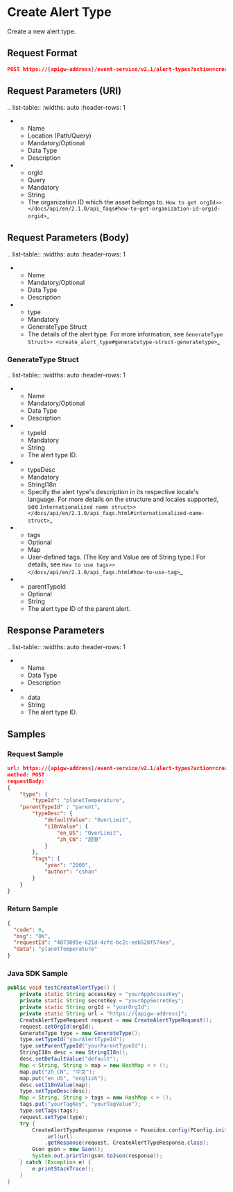 # Create Alert Type

Create a new alert type.


## Request Format

```json
POST https://{apigw-address}/event-service/v2.1/alert-types?action=create
```

## Request Parameters (URI)

.. list-table::
   :widths: auto
   :header-rows: 1

   * - Name
     - Location (Path/Query)
     - Mandatory/Optional
     - Data Type
     - Description
   * - orgId
     - Query
     - Mandatory
     - String
     - The organization ID which the asset belongs to. `How to get orgId>> </docs/api/en/2.1.0/api_faqs#how-to-get-organization-id-orgid-orgid>`_


## Request Parameters (Body)

.. list-table::
   :widths: auto
   :header-rows: 1

   * - Name
     - Mandatory/Optional
     - Data Type
     - Description
   * - type
     - Mandatory
     - GenerateType Struct
     - The details of the alert type. For more information, see `GenerateType Struct>> <create_alert_type#generatetype-struct-generatetype>`_



### GenerateType Struct  <generatetype>


.. list-table::
   :widths: auto
   :header-rows: 1

   * - Name
     - Mandatory/Optional
     - Data Type
     - Description
   * - typeId
     - Mandatory
     - String
     - The alert type ID.
   * - typeDesc
     - Mandatory
     - StringI18n
     - Specify the alert type's description in its respective locale's language. For more details on the structure and locales supported, see `Internationalized name struct>> </docs/api/en/2.1.0/api_faqs.html#internationalized-name-struct>`_ 
   * - tags
     - Optional
     - Map
     - User-defined tags. (The Key and Value are of String type.) For details, see `How to use tags>> </docs/api/en/2.1.0/api_faqs.html#how-to-use-tag>`_
   * - parentTypeId
     - Optional
     - String
     - The alert type ID of the parent alert.





## Response Parameters


.. list-table::
   :widths: auto
   :header-rows: 1

   * - Name
     - Data Type
     - Description
   * - data
     - String
     - The alert type ID.



## Samples

### Request Sample

```json
url: https://{apigw-address}/event-service/v2.1/alert-types?action=create&orgId=yourOrgId
method: POST 
requestBody: 
{
	"type": {
		"typeId": "planetTemperature",
    "parentTypeId" : "parent",
		"typeDesc": {
			"defaultValue": "OverLimit",
			"i18nValue": {
				"en_US": "OverLimit",
				"zh_CN": "超限"
			}
		},
		"tags": {
			"year": "2000",
			"author": "cshan"
		}
	}
}
```

### Return Sample

```json
{
  "code": 0,
  "msg": "OK",
  "requestId": "4873095e-621d-4cfd-bc2c-edb520f574ea",
  "data": "planetTemperature"
}
```

### Java SDK Sample

```java
public void testCreateAlertType() {
    private static String accessKey = "yourAppAccessKey";
    private static String secretKey = "yourAppSecretKey";
    private static String orgId = "yourOrgId";
    private static String url = "https://{apigw-address}";
    CreateAlertTypeRequest request = new CreateAlertTypeRequest();
    request.setOrgId(orgId);
    GenerateType type = new GenerateType();
    type.setTypeId("yourAlertTypeId");
    type.setParentTypeId("yourParentTypeId");
    StringI18n desc = new StringI18n();
    desc.setDefaultValue("default");
    Map < String, String > map = new HashMap < > ();
    map.put("zh_CN", "中文");
    map.put("en_US", "english");
    desc.setI18nValue(map);
    type.setTypeDesc(desc);
    Map < String, String > tags = new HashMap < > ();
    tags.put("yourTagKey", "yourTagValue");
    type.setTags(tags);
    request.setType(type);
    try {
        CreateAlertTypeResponse response = Poseidon.config(PConfig.init().appKey(accessKey).appSecret(secretKey).debug())
            .url(url)
            .getResponse(request, CreateAlertTypeResponse.class);
        Gson gson = new Gson();
        System.out.println(gson.toJson(response));
    } catch (Exception e) {
        e.printStackTrace();
    }
}
```

